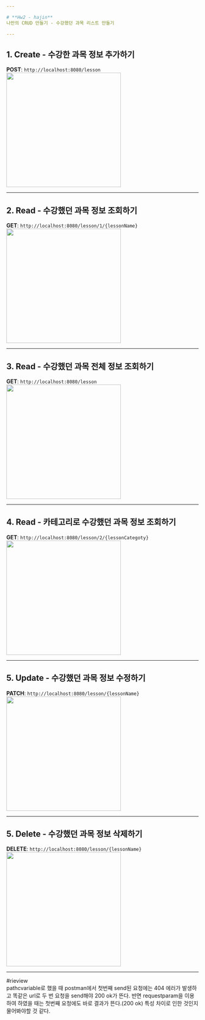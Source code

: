 ```yaml
---

# **Hw2 - hajin**  
나만의 CRUD 만들기 - 수강했던 과목 리스트 만들기   

---
```


## 1. Create - 수강한 과목 정보 추가하기   
**POST**: `http://localhost:8080/lesson`  
<img src="https://github.com/user-attachments/assets/76e526c7-2289-49df-992d-90609024d8c2" width="300"/>  

---

## 2. Read - 수강했던 과목 정보 조회하기  
**GET**: `http://localhost:8080/lesson/1/{lessonName}`   
<img src="https://github.com/user-attachments/assets/4757045a-1156-4f56-93e0-4e619d83ee03" width="300"/>  

---

## 3. Read - 수강했던 과목 전체 정보 조회하기 
**GET**: `http://localhost:8080/lesson`  
<img src="https://github.com/user-attachments/assets/4ae3efba-6a15-4b4a-b938-6825f16c0a96" width="300"/>  

---

## 4. Read - 카테고리로 수강했던 과목 정보 조회하기  
**GET**: `http://localhost:8080/lesson/2/{lessonCategoty}`    
<img src="https://github.com/user-attachments/assets/65b9dee2-e6ea-4f00-8a44-7dd2e271de18" width="300"/>  

---

## 5. Update - 수강했던 과목 정보 수정하기  
**PATCH**: `http://localhost:8080/lesson/{lessonName}`   
<img src="https://github.com/user-attachments/assets/f72a48b9-d6ca-4765-9f70-c1e633fdba5a" width="300"/>  

---

## 5. Delete - 수강했던 과목 정보 삭제하기  
**DELETE**: `http://localhost:8080/lesson/{lessonName}`   
<img src="https://github.com/user-attachments/assets/f72a48b9-d6ca-4765-9f70-c1e633fdba5a" width="300"/>  

---
#rieview
<br> pathcvariable로 했을 때 postman에서 첫번째 send된 요청에는 404 에러가 발생하고 똑같은 url로 두 번 요청을 send해야 200 ok가 뜬다. 반면 requestparam을 이용하여 하였을 때는 첫번째 요청에도 바로 결과가 뜬다.(200 ok) 특성 차이로 인한 것인지 물어봐야할 것 같다. 
